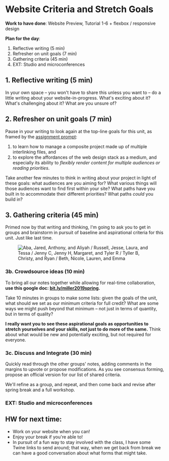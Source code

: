 # Website Criteria and Stretch Goals

**Work to have done**: Website Preview, Tutorial 1-6 + flexbox / responsive design

**Plan for the day**:

1. Reflective writing (5 min)
2. Refresher on unit goals (7 min)
3. Gathering criteria (45 min)
4. EXT: Studio and microconferences

## 1. Reflective writing (5 min) <!-- writing starts 9:34 -->
<div class="alert alert-success">
In your own space – you won't have to share this unless you want to – do a little writing about your website-in-progress. What's exciting about it? What's challenging about it? What are you unsure of?
</div>

## 2. Refresher on unit goals (7 min) <!-- talk starts 9:39; writing starts 9:42 -->
Pause in your writing to look again at the top-line goals for this unit, as framed by the [assignment prompt](https://github.com/pitt-cdm/website-prompt#project-3-website-portfolio):

<div class="alert alert-white">
<ol class="spaced">
<li>to learn how to manage a composite project made up of multiple interlinking files, and</li>
<li>to explore the affordances of the web design stack as a medium, and especially its ability to <em>flexibly render content for multiple audiences or reading priorities</em>.</li></ol>
</div>

Take another few minutes to think in writing about your project in light of these goals: what audiences are you aiming for? What various things will those audiences want to find first within your site? What paths have you built in to accommodate their different priorities? What paths *could* you build in?

## 3. Gathering criteria (45 min)
Primed now by that writing and thinking, I'm going to ask you to get in groups and brainstorm in pursuit of baseline and aspirational criteria for this unit. Just like last time.

<figure>
<img src="{{site.github.url}}/assets/img/2019-seating-groups.png" alt="Aba, Jared, Anthony, and Aliyah / Russell, Jesse, Laura, and Tessa / Jenny C, Jenny H, Margaret, and Tyler R / Tyller B, Christy, and Ryan / Beth, Nicole, Lauren, and Emma">
</figure>

### 3b. Crowdsource ideas (10 min) <!-- starts 9:48 -->
To bring all our notes together while allowing for real-time collaboration, **use this google doc: [bit.ly/miller2019spring](http://bit.ly/miller2019spring#heading=h.5phhnhe6mju7).**

<div class="alert alert-success">
Take 10 minutes in groups to make some lists: given the goals of the unit, what should we set as our minimum criteria for full credit? What are some ways we might push beyond that minimum – not just in terms of quantity, but in terms of quality?

<strong>I really want you to see these aspirational goals as opportunities to stretch yourselves and your skills, not just to do more of the same.</strong> Think about what would be new and potentially exciting, but not required for everyone.
</div>


### 3c. Discuss and Integrate (30 min)
Quickly read through the other groups' notes, adding comments in the margins to upvote or propose modifications. As you see consensus forming, propose an official version for our list of shared criteria.

We'll refine as a group, and repeat, and then come back and revise after spring break and a full workshop.

### EXT: Studio and microconferences

## HW for next time:

* Work on your website when you can!
* Enjoy your break if you're able to!
* In pursuit of a fun way to stay involved with the class, I have some Twine links to send around; that way, when we get back from break we can have a good conversation about what forms that might take.
